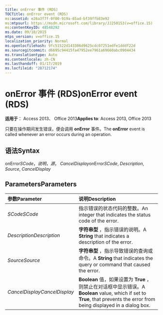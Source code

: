 ```yaml
---
title: onError 事件 (RDS)
TOCTitle: onError event (RDS)
ms:assetid: e26a3f7f-0f00-919a-65ad-bf39ffb83e92
ms:mtpsurl: https://msdn.microsoft.com/library/JJ250153(v=office.15)
ms:contentKeyID: 48548292
ms.date: 09/18/2015
mtps_version: v=office.15
localization_priority: Normal
ms.openlocfilehash: 9fc51522d143306d9625cdc07251edfe1dddf22d
ms.sourcegitcommit: d6695c94415fa47952ee7961a69660abc0904434
ms.translationtype: Auto
ms.contentlocale: zh-CN
ms.lasthandoff: 01/17/2019
ms.locfileid: "28712174"
---
```

# <a name="onerror-event-rds"></a><span data-ttu-id="dcc90-102">onError 事件 (RDS)</span><span class="sxs-lookup"><span data-stu-id="dcc90-102">onError event (RDS)</span></span>

<span data-ttu-id="dcc90-103">**适用于**： Access 2013、 Office 2013</span><span class="sxs-lookup"><span data-stu-id="dcc90-103">**Applies to**: Access 2013, Office 2013</span></span>

<span data-ttu-id="dcc90-104">只要在操作期间发生错误，便会调用 **onError** 事件。</span><span class="sxs-lookup"><span data-stu-id="dcc90-104">The **onError** event is called whenever an error occurs during an operation.</span></span>

## <a name="syntax"></a><span data-ttu-id="dcc90-105">语法</span><span class="sxs-lookup"><span data-stu-id="dcc90-105">Syntax</span></span>

<span data-ttu-id="dcc90-106">onError*SCode*，*说明*，*源*， *CancelDisplay*</span><span class="sxs-lookup"><span data-stu-id="dcc90-106">onError*SCode*, *Description*, *Source*, *CancelDisplay*</span></span>

## <a name="parameters"></a><span data-ttu-id="dcc90-107">Parameters</span><span class="sxs-lookup"><span data-stu-id="dcc90-107">Parameters</span></span>

|<span data-ttu-id="dcc90-108">参数</span><span class="sxs-lookup"><span data-stu-id="dcc90-108">Parameter</span></span>|<span data-ttu-id="dcc90-109">说明</span><span class="sxs-lookup"><span data-stu-id="dcc90-109">Description</span></span>|
|:--------|:----------|
|<span data-ttu-id="dcc90-110">*SCode*</span><span class="sxs-lookup"><span data-stu-id="dcc90-110">*SCode*</span></span> |<span data-ttu-id="dcc90-111">指示错误的状态代码的整数。</span><span class="sxs-lookup"><span data-stu-id="dcc90-111">An integer that indicates the status code of the error.</span></span>|
|<span data-ttu-id="dcc90-112">*Description*</span><span class="sxs-lookup"><span data-stu-id="dcc90-112">*Description*</span></span> |<span data-ttu-id="dcc90-113">**字符串型** ，指示错误的说明。</span><span class="sxs-lookup"><span data-stu-id="dcc90-113">A **String** that indicates a description of the error.</span></span>|
|<span data-ttu-id="dcc90-114">*Source*</span><span class="sxs-lookup"><span data-stu-id="dcc90-114">*Source*</span></span> |<span data-ttu-id="dcc90-115">**字符串型** ，指示导致错误的查询或命令。</span><span class="sxs-lookup"><span data-stu-id="dcc90-115">A **String** that indicates the query or command that caused the error.</span></span>|
|<span data-ttu-id="dcc90-116">*CancelDisplay*</span><span class="sxs-lookup"><span data-stu-id="dcc90-116">*CancelDisplay*</span></span> |<span data-ttu-id="dcc90-117">**Boolean** 值，如果设置为 **True** ，则禁止在对话框中显示错误。</span><span class="sxs-lookup"><span data-stu-id="dcc90-117">A **Boolean** value, which if set to **True**, that prevents the error from being displayed in a dialog box.</span></span>|

